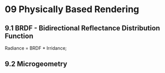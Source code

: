 # 09 Physically Based Rendering

## 9.1 BRDF - Bidirectional Reflectance Distribution Function
Radiance = BRDF * Irridance;

## 9.2 Microgeometry
